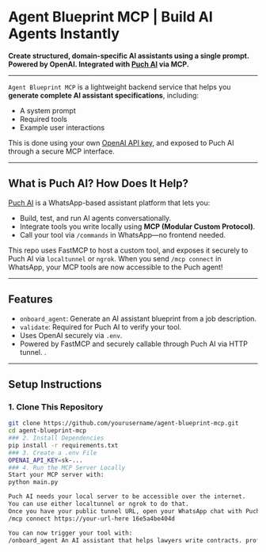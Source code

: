 #  Agent Blueprint MCP | Build AI Agents Instantly

**Create structured, domain-specific AI assistants using a single prompt. Powered by OpenAI. Integrated with [Puch AI](https://puch.so) via MCP.**

---

`Agent Blueprint MCP` is a lightweight backend service that helps you **generate complete AI assistant specifications**, including:

- A system prompt
- Required tools
- Example user interactions

This is done using your own [OpenAI API key](https://platform.openai.com/), and exposed to Puch AI through a secure MCP interface.

---

##  What is Puch AI? How Does It Help?

[Puch AI](https://puch.so) is a WhatsApp-based assistant platform that lets you:

- Build, test, and run AI agents conversationally.
- Integrate tools you write locally using **MCP (Modular Custom Protocol)**.
- Call your tool via `/commands` in WhatsApp—no frontend needed.

This repo uses FastMCP to host a custom tool, and exposes it securely to Puch AI via `localtunnel` or `ngrok`. When you send `/mcp connect` in WhatsApp, your MCP tools are now accessible to the Puch agent!

---

##  Features

-  `onboard_agent`: Generate an AI assistant blueprint from a job description.
-  `validate`: Required for Puch AI to verify your tool.
-  Uses OpenAI securely via `.env`.
-  Powered by FastMCP and securely callable through Puch AI via HTTP tunnel.
.

---

##  Setup Instructions

### 1. Clone This Repository
```bash
git clone https://github.com/yourusername/agent-blueprint-mcp.git
cd agent-blueprint-mcp
### 2. Install Dependencies
pip install -r requirements.txt
### 3. Create a .env File
OPENAI_API_KEY=sk-...
### 4. Run the MCP Server Locally
Start your MCP server with:
python main.py

Puch AI needs your local server to be accessible over the internet.
You can use either localtunnel or ngrok to do that.
Once you have your public tunnel URL, open your WhatsApp chat with Puch AI and send:
/mcp connect https://your-url-here 16e5a4be404d

You can now trigger your tool with:
/onboard_agent An AI assistant that helps lawyers write contracts. prof
